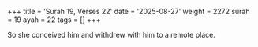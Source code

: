 +++
title = 'Surah 19, Verses 22'
date = '2025-08-27'
weight = 2272
surah = 19
ayah = 22
tags = []
+++

So she conceived him and withdrew with him to a remote place.